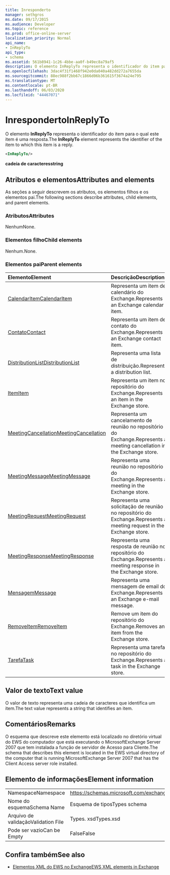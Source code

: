 ```yaml
---
title: Inresponderto
manager: sethgros
ms.date: 09/17/2015
ms.audience: Developer
ms.topic: reference
ms.prod: office-online-server
localization_priority: Normal
api_name:
- InReplyTo
api_type:
- schema
ms.assetid: 561b8941-1c26-4bbe-aa0f-b49ec8a79af5
description: O elemento InReplyTo representa o identificador do item para o qual este item é uma resposta.
ms.openlocfilehash: 3dac4f31f1468f942e0da040a482dd272a7655da
ms.sourcegitcommit: 88ec988f2bb67c1866d06b361615f3674a24e795
ms.translationtype: MT
ms.contentlocale: pt-BR
ms.lasthandoff: 06/03/2020
ms.locfileid: "44467071"
---
```

# <a name="inreplyto"></a><span data-ttu-id="a86ac-103">Inresponderto</span><span class="sxs-lookup"><span data-stu-id="a86ac-103">InReplyTo</span></span>

<span data-ttu-id="a86ac-104">O elemento **InReplyTo** representa o identificador do item para o qual este item é uma resposta.</span><span class="sxs-lookup"><span data-stu-id="a86ac-104">The **InReplyTo** element represents the identifier of the item to which this item is a reply.</span></span> 
  
```xml
<InReplyTo/>
```

 <span data-ttu-id="a86ac-105">**cadeia de caracteres**</span><span class="sxs-lookup"><span data-stu-id="a86ac-105">**string**</span></span>
## <a name="attributes-and-elements"></a><span data-ttu-id="a86ac-106">Atributos e elementos</span><span class="sxs-lookup"><span data-stu-id="a86ac-106">Attributes and elements</span></span>

<span data-ttu-id="a86ac-107">As seções a seguir descrevem os atributos, os elementos filhos e os elementos pai.</span><span class="sxs-lookup"><span data-stu-id="a86ac-107">The following sections describe attributes, child elements, and parent elements.</span></span>
  
### <a name="attributes"></a><span data-ttu-id="a86ac-108">Atributos</span><span class="sxs-lookup"><span data-stu-id="a86ac-108">Attributes</span></span>

<span data-ttu-id="a86ac-109">Nenhum</span><span class="sxs-lookup"><span data-stu-id="a86ac-109">None.</span></span>
  
### <a name="child-elements"></a><span data-ttu-id="a86ac-110">Elementos filho</span><span class="sxs-lookup"><span data-stu-id="a86ac-110">Child elements</span></span>

<span data-ttu-id="a86ac-111">Nenhum.</span><span class="sxs-lookup"><span data-stu-id="a86ac-111">None.</span></span>
  
### <a name="parent-elements"></a><span data-ttu-id="a86ac-112">Elementos pai</span><span class="sxs-lookup"><span data-stu-id="a86ac-112">Parent elements</span></span>

|<span data-ttu-id="a86ac-113">**Elemento**</span><span class="sxs-lookup"><span data-stu-id="a86ac-113">**Element**</span></span>|<span data-ttu-id="a86ac-114">**Descrição**</span><span class="sxs-lookup"><span data-stu-id="a86ac-114">**Description**</span></span>|
|:-----|:-----|
|[<span data-ttu-id="a86ac-115">CalendarItem</span><span class="sxs-lookup"><span data-stu-id="a86ac-115">CalendarItem</span></span>](calendaritem.md) <br/> |<span data-ttu-id="a86ac-116">Representa um item de calendário do Exchange.</span><span class="sxs-lookup"><span data-stu-id="a86ac-116">Represents an Exchange calendar item.</span></span>  <br/> |
|[<span data-ttu-id="a86ac-117">Contato</span><span class="sxs-lookup"><span data-stu-id="a86ac-117">Contact</span></span>](contact.md) <br/> |<span data-ttu-id="a86ac-118">Representa um item de contato do Exchange.</span><span class="sxs-lookup"><span data-stu-id="a86ac-118">Represents an Exchange contact item.</span></span>  <br/> |
|[<span data-ttu-id="a86ac-119">DistributionList</span><span class="sxs-lookup"><span data-stu-id="a86ac-119">DistributionList</span></span>](distributionlist.md) <br/> |<span data-ttu-id="a86ac-120">Representa uma lista de distribuição.</span><span class="sxs-lookup"><span data-stu-id="a86ac-120">Represents a distribution list.</span></span>  <br/> |
|[<span data-ttu-id="a86ac-121">Item</span><span class="sxs-lookup"><span data-stu-id="a86ac-121">Item</span></span>](item.md) <br/> |<span data-ttu-id="a86ac-122">Representa um item no repositório do Exchange.</span><span class="sxs-lookup"><span data-stu-id="a86ac-122">Represents an item in the Exchange store.</span></span>  <br/> |
|[<span data-ttu-id="a86ac-123">MeetingCancellation</span><span class="sxs-lookup"><span data-stu-id="a86ac-123">MeetingCancellation</span></span>](meetingcancellation.md) <br/> |<span data-ttu-id="a86ac-124">Representa um cancelamento de reunião no repositório do Exchange.</span><span class="sxs-lookup"><span data-stu-id="a86ac-124">Represents a meeting cancellation in the Exchange store.</span></span>  <br/> |
|[<span data-ttu-id="a86ac-125">MeetingMessage</span><span class="sxs-lookup"><span data-stu-id="a86ac-125">MeetingMessage</span></span>](meetingmessage.md) <br/> |<span data-ttu-id="a86ac-126">Representa uma reunião no repositório do Exchange.</span><span class="sxs-lookup"><span data-stu-id="a86ac-126">Represents a meeting in the Exchange store.</span></span>  <br/> |
|[<span data-ttu-id="a86ac-127">MeetingRequest</span><span class="sxs-lookup"><span data-stu-id="a86ac-127">MeetingRequest</span></span>](meetingrequest.md) <br/> |<span data-ttu-id="a86ac-128">Representa uma solicitação de reunião no repositório do Exchange.</span><span class="sxs-lookup"><span data-stu-id="a86ac-128">Represents a meeting request in the Exchange store.</span></span>  <br/> |
|[<span data-ttu-id="a86ac-129">MeetingResponse</span><span class="sxs-lookup"><span data-stu-id="a86ac-129">MeetingResponse</span></span>](meetingresponse.md) <br/> |<span data-ttu-id="a86ac-130">Representa uma resposta de reunião no repositório do Exchange.</span><span class="sxs-lookup"><span data-stu-id="a86ac-130">Represents a meeting response in the Exchange store.</span></span>  <br/> |
|[<span data-ttu-id="a86ac-131">Mensagem</span><span class="sxs-lookup"><span data-stu-id="a86ac-131">Message</span></span>](message-ex15websvcsotherref.md) <br/> |<span data-ttu-id="a86ac-132">Representa uma mensagem de email do Exchange.</span><span class="sxs-lookup"><span data-stu-id="a86ac-132">Represents an Exchange e-mail message.</span></span>  <br/> |
|[<span data-ttu-id="a86ac-133">RemoveItem</span><span class="sxs-lookup"><span data-stu-id="a86ac-133">RemoveItem</span></span>](removeitem.md) <br/> |<span data-ttu-id="a86ac-134">Remove um item do repositório do Exchange.</span><span class="sxs-lookup"><span data-stu-id="a86ac-134">Removes an item from the Exchange store.</span></span>  <br/> |
|[<span data-ttu-id="a86ac-135">Tarefa</span><span class="sxs-lookup"><span data-stu-id="a86ac-135">Task</span></span>](task.md) <br/> |<span data-ttu-id="a86ac-136">Representa uma tarefa no repositório do Exchange.</span><span class="sxs-lookup"><span data-stu-id="a86ac-136">Represents a task in the Exchange store.</span></span>  <br/> |
   
## <a name="text-value"></a><span data-ttu-id="a86ac-137">Valor de texto</span><span class="sxs-lookup"><span data-stu-id="a86ac-137">Text value</span></span>

<span data-ttu-id="a86ac-138">O valor de texto representa uma cadeia de caracteres que identifica um item.</span><span class="sxs-lookup"><span data-stu-id="a86ac-138">The text value represents a string that identifies an item.</span></span>
  
## <a name="remarks"></a><span data-ttu-id="a86ac-139">Comentários</span><span class="sxs-lookup"><span data-stu-id="a86ac-139">Remarks</span></span>

<span data-ttu-id="a86ac-140">O esquema que descreve este elemento está localizado no diretório virtual do EWS do computador que está executando o MicrosoftExchange Server 2007 que tem instalada a função de servidor de Acesso para Cliente.</span><span class="sxs-lookup"><span data-stu-id="a86ac-140">The schema that describes this element is located in the EWS virtual directory of the computer that is running MicrosoftExchange Server 2007 that has the Client Access server role installed.</span></span>
  
## <a name="element-information"></a><span data-ttu-id="a86ac-141">Elemento de informações</span><span class="sxs-lookup"><span data-stu-id="a86ac-141">Element information</span></span>

|||
|:-----|:-----|
|<span data-ttu-id="a86ac-142">Namespace</span><span class="sxs-lookup"><span data-stu-id="a86ac-142">Namespace</span></span>  <br/> |https://schemas.microsoft.com/exchange/services/2006/types  <br/> |
|<span data-ttu-id="a86ac-143">Nome do esquema</span><span class="sxs-lookup"><span data-stu-id="a86ac-143">Schema Name</span></span>  <br/> |<span data-ttu-id="a86ac-144">Esquema de tipos</span><span class="sxs-lookup"><span data-stu-id="a86ac-144">Types schema</span></span>  <br/> |
|<span data-ttu-id="a86ac-145">Arquivo de validação</span><span class="sxs-lookup"><span data-stu-id="a86ac-145">Validation File</span></span>  <br/> |<span data-ttu-id="a86ac-146">Types. xsd</span><span class="sxs-lookup"><span data-stu-id="a86ac-146">Types.xsd</span></span>  <br/> |
|<span data-ttu-id="a86ac-147">Pode ser vazio</span><span class="sxs-lookup"><span data-stu-id="a86ac-147">Can be Empty</span></span>  <br/> |<span data-ttu-id="a86ac-148">False</span><span class="sxs-lookup"><span data-stu-id="a86ac-148">False</span></span>  <br/> |
   
## <a name="see-also"></a><span data-ttu-id="a86ac-149">Confira também</span><span class="sxs-lookup"><span data-stu-id="a86ac-149">See also</span></span>



- [<span data-ttu-id="a86ac-150">Elementos XML do EWS no Exchange</span><span class="sxs-lookup"><span data-stu-id="a86ac-150">EWS XML elements in Exchange</span></span>](ews-xml-elements-in-exchange.md)


